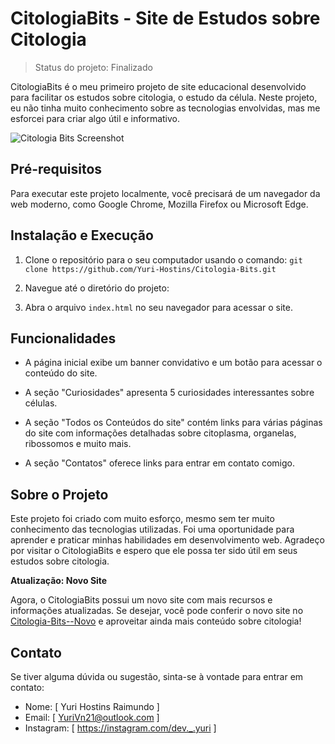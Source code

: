 # CitologiaBits - Site de Estudos sobre Citologia

> Status do projeto: Finalizado

CitologiaBits é o meu primeiro projeto de site educacional desenvolvido para facilitar os estudos sobre citologia, o estudo da célula. Neste projeto, eu não tinha muito conhecimento sobre as tecnologias envolvidas, mas me esforcei para criar algo útil e informativo.

![Citologia Bits Screenshot](./img/screenshot.png)

## Pré-requisitos

Para executar este projeto localmente, você precisará de um navegador da web moderno, como Google Chrome, Mozilla Firefox ou Microsoft Edge.

## Instalação e Execução

1. Clone o repositório para o seu computador usando o comando: `git clone https://github.com/Yuri-Hostins/Citologia-Bits.git`

2. Navegue até o diretório do projeto:

3. Abra o arquivo `index.html` no seu navegador para acessar o site.

## Funcionalidades

- A página inicial exibe um banner convidativo e um botão para acessar o conteúdo do site.

- A seção "Curiosidades" apresenta 5 curiosidades interessantes sobre células.

- A seção "Todos os Conteúdos do site" contém links para várias páginas do site com informações detalhadas sobre citoplasma, organelas, ribossomos e muito mais.

- A seção "Contatos" oferece links para entrar em contato comigo.

## Sobre o Projeto

Este projeto foi criado com muito esforço, mesmo sem ter muito conhecimento das tecnologias utilizadas. Foi uma oportunidade para aprender e praticar minhas habilidades em desenvolvimento web. Agradeço por visitar o CitologiaBits e espero que ele possa ter sido útil em seus estudos sobre citologia.

**Atualização: Novo Site**

Agora, o CitologiaBits possui um novo site com mais recursos e informações atualizadas. Se desejar, você pode conferir o novo site no [Citologia-Bits--Novo](https://github.com/Yuri-Hostins/Citologia-Bits--Novo) e aproveitar ainda mais conteúdo sobre citologia!

## Contato

Se tiver alguma dúvida ou sugestão, sinta-se à vontade para entrar em contato:

- Nome: [ Yuri Hostins Raimundo ]
- Email: [ YuriVn21@outlook.com ]
- Instagram: [ https://instagram.com/dev._.yuri ]
